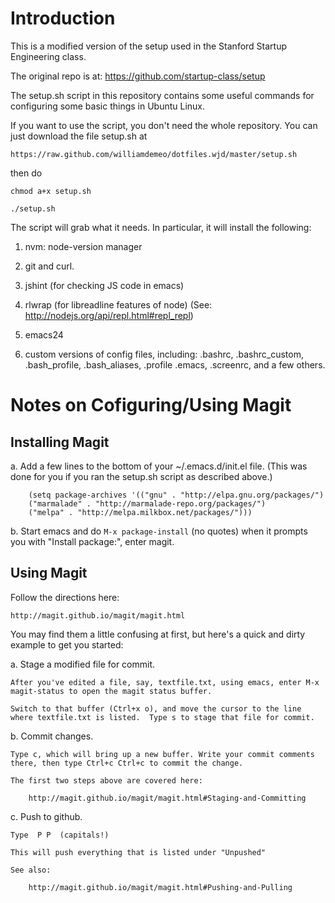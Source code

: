 Introduction
============

This is a modified version of the setup used in the Stanford
Startup Engineering class.

The original repo is at: https://github.com/startup-class/setup

The setup.sh script in this repository contains some useful
commands for configuring some basic things in Ubuntu Linux.

If you want to use the script, you don't need the whole repository.
You can just download the file setup.sh at

    https://raw.github.com/williamdemeo/dotfiles.wjd/master/setup.sh

then do

    chmod a+x setup.sh

    ./setup.sh

The script will grab what it needs.  In particular, it will
install the following:

1.  nvm: node-version manager

2.  git and curl.

3.  jshint (for checking JS code in emacs)

4.  rlwrap (for libreadline features of node)
    (See: http://nodejs.org/api/repl.html#repl_repl)

5.  emacs24

6.  custom versions of config files, including:
    .bashrc, .bashrc_custom, .bash_profile, .bash_aliases, .profile
    .emacs, .screenrc, and a few others.


Notes on Cofiguring/Using Magit
===============================

Installing Magit
----------------

a.  Add a few lines to the bottom of your ~/.emacs.d/init.el file.
    (This was done for you if you ran the setup.sh script as described above.)

        (setq package-archives '(("gnu" . "http://elpa.gnu.org/packages/")
        ("marmalade" . "http://marmalade-repo.org/packages/")
        ("melpa" . "http://melpa.milkbox.net/packages/")))

b.  Start emacs and do `M-x package-install`  (no quotes)
    when it prompts you with "Install package:", enter magit.

Using Magit
-----------

Follow the directions here:

    http://magit.github.io/magit/magit.html

You may find them a little confusing at first, but here's a quick and dirty
example to get you started:

a.  Stage a modified file for commit.

    After you've edited a file, say, textfile.txt, using emacs, enter M-x
    magit-status to open the magit status buffer.

    Switch to that buffer (Ctrl+x o), and move the cursor to the line
    where textfile.txt is listed.  Type s to stage that file for commit.

b.  Commit changes.

    Type c, which will bring up a new buffer. Write your commit comments
    there, then type Ctrl+c Ctrl+c to commit the change.

    The first two steps above are covered here:

        http://magit.github.io/magit/magit.html#Staging-and-Committing

c.  Push to github.

    Type  P P  (capitals!)

    This will push everything that is listed under "Unpushed"

    See also:

        http://magit.github.io/magit/magit.html#Pushing-and-Pulling

